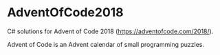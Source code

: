 # AdventOfCode2018

C# solutions for Advent of Code 2018 (https://adventofcode.com/2018/).

Advent of Code is an Advent calendar of small programming puzzles.
